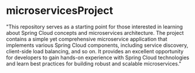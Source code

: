 # microservicesProject
"This repository serves as a starting point for those interested in learning about Spring Cloud concepts and microservices architecture. The project contains a simple yet comprehensive microservice application that implements various Spring Cloud components, including service discovery, client-side load balancing, and so on. 
It provides an excellent opportunity for developers to gain hands-on experience with Spring Cloud technologies and learn best practices for building robust and scalable microservices."
